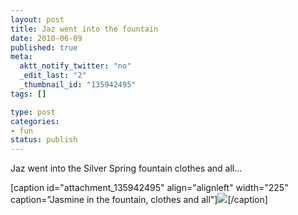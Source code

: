 ```yaml
--- 
layout: post
title: Jaz went into the fountain
date: 2010-06-09
published: true
meta: 
  aktt_notify_twitter: "no"
  _edit_last: "2"
  _thumbnail_id: "135942495"
tags: []

type: post
categories: 
- fun
status: publish
---
```

Jaz went into the Silver Spring fountain clothes and all...

[caption id="attachment_135942495" align="alignleft" width="225" caption="Jasmine in the fountain, clothes and all"][![](http://andyeick.com/blog/wp-content/uploads/2010/06/photo-225x300.jpg)](http://andyeick.com/blog/2010/06/09/jaz-went-into-the-fountain/photo-2/)[/caption] 
